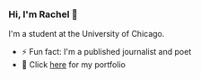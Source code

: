 ### Hi, I'm Rachel 👋

I'm a student at the University of Chicago.

- ⚡ Fun fact: I'm a published journalist and poet
- 💬 Click [here](https://hirachelliu.wixsite.com/portfolio) for my portfolio
